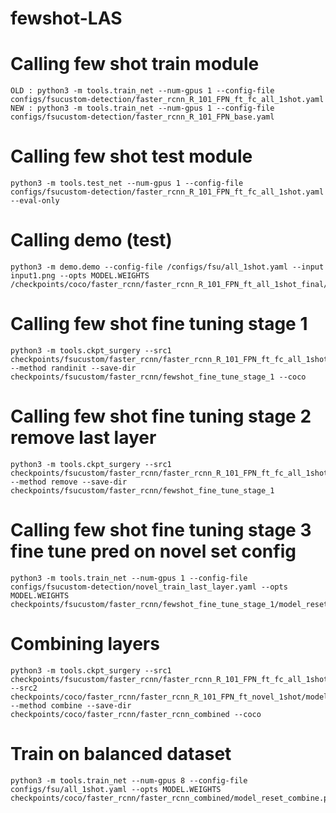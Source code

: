 # fewshot-LAS

# Calling few shot train module
```
OLD : python3 -m tools.train_net --num-gpus 1 --config-file configs/fsucustom-detection/faster_rcnn_R_101_FPN_ft_fc_all_1shot.yaml
NEW : python3 -m tools.train_net --num-gpus 1 --config-file configs/fsucustom-detection/faster_rcnn_R_101_FPN_base.yaml
```

# Calling few shot test module
```
python3 -m tools.test_net --num-gpus 1 --config-file configs/fsucustom-detection/faster_rcnn_R_101_FPN_ft_fc_all_1shot.yaml --eval-only
```
# Calling demo (test)
```
python3 -m demo.demo --config-file /configs/fsu/all_1shot.yaml --input input1.png --opts MODEL.WEIGHTS /checkpoints/coco/faster_rcnn/faster_rcnn_R_101_FPN_ft_all_1shot_final/model_final.pth"
```
# Calling few shot fine tuning stage 1
```
python3 -m tools.ckpt_surgery --src1 checkpoints/fsucustom/faster_rcnn/faster_rcnn_R_101_FPN_ft_fc_all_1shot/model_final.pth --method randinit --save-dir checkpoints/fsucustom/faster_rcnn/fewshot_fine_tune_stage_1 --coco
```
# Calling few shot fine tuning stage 2 remove last layer
```
python3 -m tools.ckpt_surgery --src1 checkpoints/fsucustom/faster_rcnn/faster_rcnn_R_101_FPN_ft_fc_all_1shot/model_final.pth --method remove --save-dir checkpoints/fsucustom/faster_rcnn/fewshot_fine_tune_stage_1 
```
# Calling few shot fine tuning stage 3 fine tune pred on novel set config
```
python3 -m tools.train_net --num-gpus 1 --config-file configs/fsucustom-detection/novel_train_last_layer.yaml --opts MODEL.WEIGHTS checkpoints/fsucustom/faster_rcnn/fewshot_fine_tune_stage_1/model_reset_remove.pth
```
# Combining layers
```
python3 -m tools.ckpt_surgery --src1 checkpoints/fsucustom/faster_rcnn/faster_rcnn_R_101_FPN_ft_fc_all_1shot/model_final.pth --src2 checkpoints/coco/faster_rcnn/faster_rcnn_R_101_FPN_ft_novel_1shot/model_final.pth --method combine --save-dir checkpoints/coco/faster_rcnn/faster_rcnn_combined --coco
```
# Train on balanced dataset
```
python3 -m tools.train_net --num-gpus 8 --config-file configs/fsu/all_1shot.yaml --opts MODEL.WEIGHTS checkpoints/coco/faster_rcnn/faster_rcnn_combined/model_reset_combine.pth
